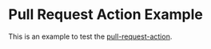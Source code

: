 # Pull Request Action Example

This is an example to test the [pull-request-action](https://github.com/vsoch/pull-request-action).
